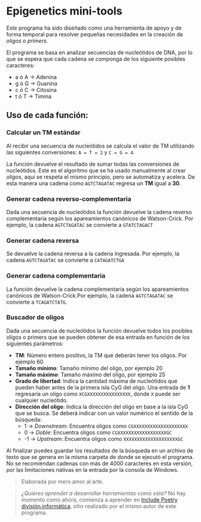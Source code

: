 # Epigenetics mini-tools

Este programa ha sido diseñado como una herramienta de apoyo y de forma temporal para resolver pequeñas necesidades en la creación de *oligos* o *primers*.

El programa se basa en analizar secuencias de nucleótidos de DNA, por lo que se espera que cada cadena se componga de los siguiente posibles caracteres:

- a ó A -> Adenina
- g ó G -> Guanina
- c ó C -> Citosina
- t ó T -> Timina

## Uso de cada función:

### Calcular un TM estándar

Al recibir una secuencia de nucleótidos se calcula el valor de TM utilizando las siguientes conversiones: `A = T = 2` y `C = G = 4`.

La función devuelve el resultado de sumar todas las conversiones de nucleótidos. Este es el algoritmo que se ha usado manualmente al crear *oligos*, aquí se respeta el mismo principio, pero se automatiza y acelera. De esta manera una cadena como `AGTCTAGATAC` regresa un **TM** igual a **30**.

### Generar cadena reverso-complementaria

Dada una secuencia de nucleótidos la función devuelve la cadena reverso complementaria según los apareamientos canónicos de Watson-Crick. Por ejemplo, la cadena `AGTCTAGATAC` se convierte a `GTATCTAGACT`

### Generar cadena reversa

Se devuelve la cadena reversa a la cadena ingresada. Por ejemplo, la cadena `AGTCTAGATAC` se convierte a `CATAGATCTGA`

### Generar cadena complementaria

La función devuelve la cadena complementaria según los apareamientos canónicos de Watson-Crick.Por ejemplo, la cadena `AGTCTAGATAC` se convierte a `TCAGATCTATG`.

### Buscador de oligos

Dada una secuencia de nucleótidos la función devuelve todos los posibles oligos o primers que se pueden obtener de esa entrada en función de los siguientes parámetros:

- **TM**: Número entero positivo, la TM que deberán tener los oligos. Por ejemplo 60
- **Tamaño mínimo**: Tamaño mínimo del oligo, por ejemplo 20
- **Tamaño máximo**: Tamaño máximo del oligo, por ejemplo 25
- **Grado de libertad**: Indica la cantidad máxima de nucleótidos que pueden haber antes de la primera isla CyG del oligo. Una entrada de **1** regresaría un oligo como `XCGXXXXXXXXXXXXXXXX`, donde `X` puede ser cualquier nucleótido.
- **Dirección del oligo**: Indica la dirección del oligo en base a la isla CyG que se busca. Se deberá indicar con un valor numérico el sentido de la búsqueda:
    - 1  -> *Downstream*: Encuentra oligos como `CGXXXXXXXXXXXXXXXXXXXX`
    - 0  -> *Doble*: Encuentra oligos como `CGXXXXXXXXXXXXXXXXXXGC`
    - -1 -> *Upstream*: Encuentra oligos como `XXXXXXXXXXXXXXXXXXXXGC`

Al finalizar puedes guardar los resultados de la búsqueda en un archivo de texto que se genera en la misma carpeta de donde se ejecutó el programa. No se recomiendan cadenas con más de 4000 caracteres en esta versión, por las limitaciones nativas en la entrada por la consola de Windows.

> Elaborada por mero amor al arte.

> *¿Quieres aprender a desarrollar herramientas como esta?* No hay momento como ahora, comienza a aprender en [Include Poetry división informática](https://www.include-poetry.com/Code/ "Include Poetry"), sitio realizado por el mismo autor de este programa.
